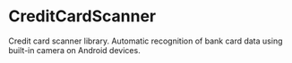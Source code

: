 # CreditCardScanner
Credit card scanner library. Automatic recognition of bank card data using built-in camera on Android devices.
